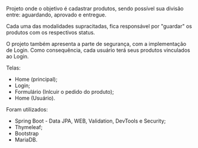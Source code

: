 Projeto onde o objetivo é cadastrar produtos, sendo possível sua divisão entre: aguardando, aprovado e entregue.  

Cada uma das modalidades supracitadas, fica responsável por "guardar" os produtos com os respectivos status.  

O projeto também apresenta a parte de segurança, com a implementação de Login. Como consequência, cada usuário terá seus produtos vinculados ao Login.  

Telas:  

- Home (principal);  
- Login;  
- Formulário (Inlcuir o pedido do produto);  
- Home (Usuário).  


Foram utilizados:  

- Spring Boot - Data JPA, WEB, Validation, DevTools e Security;  
- Thymeleaf;  
- Bootstrap
- MariaDB.
